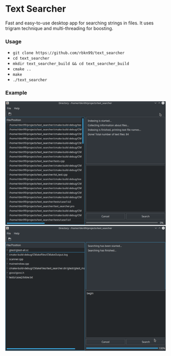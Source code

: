 # Text Searcher

Fast and easy-to-use desktop app for searching strings in files.  It uses trigram technique and multi-threading for boosting.

### Usage

- `git clone https://github.com/rbkn99/text_searcher`
- `cd text_searcher`
- `mkdir text_searcher_build && cd text_searcher_build`
- `cmake ..`
- `make`
- `./text_searcher`

### Example

![screenshot1](Screenshot_20200206_230910.png) ![screenshot2](Screenshot_20200206_230940.png)
